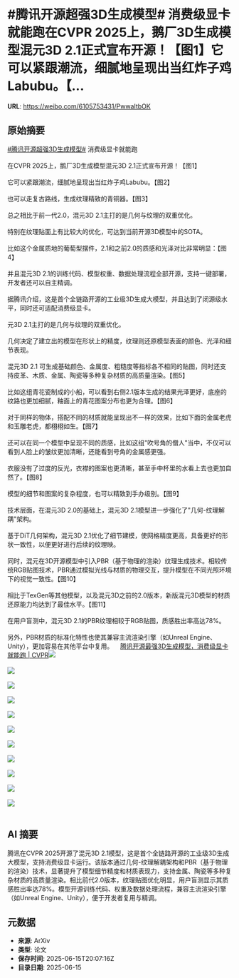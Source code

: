 # #腾讯开源超强3D生成模型# 消费级显卡就能跑在CVPR 2025上，鹅厂3D生成模型混元3D 2.1正式宣布开源！【图1】它可以紧跟潮流，细腻地呈现出当红炸子鸡Labubu。【...

**URL**: https://weibo.com/6105753431/PwwaItbOK

## 原始摘要

<a href="https://m.weibo.cn/search?containerid=231522type%3D1%26t%3D10%26q%3D%23%E8%85%BE%E8%AE%AF%E5%BC%80%E6%BA%90%E8%B6%85%E5%BC%BA3D%E7%94%9F%E6%88%90%E6%A8%A1%E5%9E%8B%23&amp;extparam=%23%E8%85%BE%E8%AE%AF%E5%BC%80%E6%BA%90%E8%B6%85%E5%BC%BA3D%E7%94%9F%E6%88%90%E6%A8%A1%E5%9E%8B%23" data-hide=""><span class="surl-text">#腾讯开源超强3D生成模型#</span></a> 消费级显卡就能跑<br><br>在CVPR 2025上，鹅厂3D生成模型混元3D 2.1正式宣布开源！【图1】<br><br>它可以紧跟潮流，细腻地呈现出当红炸子鸡Labubu。【图2】<br><br>也可以走复古路线，生成纹理精致的青铜器。【图3】<br><br>总之相比于前一代2.0，混元3D 2.1主打的是几何与纹理的双重优化。<br><br>特别在纹理贴面上有比较大的优化，可达到当前开源3D模型中的SOTA。<br><br>比如这个金属质地的葡萄型摆件，2.1和之前2.0的质感和光泽对比非常明显：【图4】<br><br>并且混元3D 2.1的训练代码、模型权重、数据处理流程全部开源，支持一键部署，开发者还可以自主精调。<br><br>据腾讯介绍，这是首个全链路开源的工业级3D生成大模型，并且达到了闭源级水平，同时还可适配消费级显卡。<br><br>元3D 2.1主打的是几何与纹理的双重优化。<br><br>几何决定了建立出的模型在形状上的精度，纹理则还原模型表面的颜色、光泽和细节表现。<br><br>混元3D 2.1 可生成基础颜色、金属度、粗糙度等指标各不相同的贴图，同时还支持皮革、木质、金属、陶瓷等多种复杂材质的高质量渲染。【图5】<br><br>比如这组青花瓷制成的小船，可以看到右侧2.1版本生成的结果光泽更好，底座的纹路也更加细腻，釉面上的青花图案分布也更为合理。【图6】<br><br>对于同样的物体，搭配不同的材质就能呈现出不一样的效果，比如下面的金属老虎和玉雕老虎，都栩栩如生。【图7】<br><br>还可以在同一个模型中呈现不同的质感，比如这组"吹号角的僧人"当中，不仅可以看到人脸上的皱纹更加清晰，还能看到号角的金属感更强。<br><br>衣服没有了过度的反光，衣襟的图案也更清晰，甚至手中杯里的水看上去也更加自然了。【图8】<br><br>模型的细节和图案的复杂程度，也可以精致到手办级别。【图9】<br><br>技术层面，在混元3D 2.0的基础上，混元3D 2.1模型进一步强化了"几何-纹理解耦"架构。<br><br>基于DiT几何架构，混元3D 2.1优化了细节建模，使网格精度更高，具备更好的形状一致性，以便更好进行后续的纹理映。<br><br>同时，混元在3D开源模型中引入PBR（基于物理的渲染）纹理生成技术。相较传统RGB贴图技术，PBR通过模拟光线与材质的物理交互，提升模型在不同光照环境下的视觉一致性。【图10】<br><br>相比于TexGen等其他模型，以及混元3D之前的2.0版本，新版混元3D模型的材质还原能力均达到了最佳水平。【图11】<br><br>在用户盲测中，混元3D 2.1的PBR纹理相较于RGB贴图，质感胜出率高达78%。<br><br>另外，PBR材质的标准化特性也使其兼容主流渲染引擎（如Unreal Engine、Unity），更加容易在其他平台中复用。<a href="https://weibo.cn/sinaurl?u=https%3A%2F%2Fmp.weixin.qq.com%2Fs%2FzZXK9dCwDR8l8f-_hBMaIQ" data-hide=""><span class="url-icon"><img style="width: 1rem;height: 1rem" src="https://h5.sinaimg.cn/upload/2015/09/25/3/timeline_card_small_web_default.png" referrerpolicy="no-referrer"></span><span class="surl-text">腾讯开源最强3D生成模型，消费级显卡就能跑 | CVPR</span></a><img style="" src="https://tvax3.sinaimg.cn/large/006Fd7o3ly1i2f0wlcr1vj30u00mih3w.jpg" referrerpolicy="no-referrer"><br><br><img style="" src="https://tvax3.sinaimg.cn/large/006Fd7o3ly1i2f0vlyrrdg30ii0ginpd.gif" referrerpolicy="no-referrer"><br><br><img style="" src="https://tvax3.sinaimg.cn/large/006Fd7o3ly1i2f0vm9wezg30ii0gihdu.gif" referrerpolicy="no-referrer"><br><br><img style="" src="https://tvax3.sinaimg.cn/large/006Fd7o3ly1i2f0vldk2dg30i60947wh.gif" referrerpolicy="no-referrer"><br><br><img style="" src="https://tvax4.sinaimg.cn/large/006Fd7o3ly1i2f0vleegkj30yc0osqnf.jpg" referrerpolicy="no-referrer"><br><br><img style="" src="https://tvax4.sinaimg.cn/large/006Fd7o3ly1i2f0vl9n14g30i60947wh.gif" referrerpolicy="no-referrer"><br><br><img style="" src="https://tvax3.sinaimg.cn/large/006Fd7o3ly1i2f0vlq39wg30i6094e81.gif" referrerpolicy="no-referrer"><br><br><img style="" src="https://tvax4.sinaimg.cn/large/006Fd7o3ly1i2f0vlrw2mg30i6094hdt.gif" referrerpolicy="no-referrer"><br><br><img style="" src="https://tvax4.sinaimg.cn/large/006Fd7o3ly1i2f0vkptvng30i6094hci.gif" referrerpolicy="no-referrer"><br><br><img style="" src="https://tvax2.sinaimg.cn/large/006Fd7o3ly1i2f0vkyuptj30xu0scdzj.jpg" referrerpolicy="no-referrer"><br><br><img style="" src="https://tvax3.sinaimg.cn/large/006Fd7o3ly1i2f0vicr8aj30xi084wha.jpg" referrerpolicy="no-referrer"><br><br>

## AI 摘要

腾讯在CVPR 2025开源了混元3D 2.1模型，这是首个全链路开源的工业级3D生成大模型，支持消费级显卡运行。该版本通过几何-纹理解耦架构和PBR（基于物理的渲染）技术，显著提升了模型细节精度和材质表现力，支持金属、陶瓷等多种复杂材质的高质量渲染。相比前代2.0版本，纹理贴图优化明显，用户盲测显示其质感胜出率达78%。模型开源训练代码、权重及数据处理流程，兼容主流渲染引擎（如Unreal Engine、Unity），便于开发者复用与精调。

## 元数据

- **来源**: ArXiv
- **类型**: 论文
- **保存时间**: 2025-06-15T20:07:16Z
- **目录日期**: 2025-06-15
